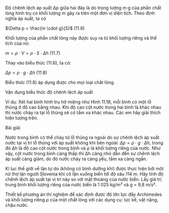 Độ chênh lệch áp suất Δp giữa hai đáy là do trọng lượng m·g của phần chất lỏng hình trụ có khối lượng m gây ra trên một đơn vị diện tích. Theo định nghĩa áp suất, ta có

$\Delta p = \frac{m \cdot g}{S}$ (11.6)

Khối lượng của phần chất lỏng này được suy ra từ khối lượng riêng và thể tích của nó:

$m = \rho \cdot V = \rho \cdot S \cdot \Delta h$ (11.7)

Thay vào biểu thức (11.6), ta có:

$\Delta p = \rho \cdot g \cdot \Delta h$ (11.8)

Biểu thức (11.8) áp dụng được cho mọi loại chất lỏng.

Vận dụng biểu thức độ chênh lệch áp suất

Ví dụ: Xét hai bình hình trụ hở miệng như Hình 11.18, mỗi bình có một lỗ thủng ở độ cao bằng nhau. Khi độ cao cột nước trong hai bình là khác nhau thì nước chảy ra tại lỗ thủng sẽ có tầm xa khác nhau. Các em hãy giải thích hiện tượng trên.

Bài giải

Nước trong bình có thể chảy từ lỗ thủng ra ngoài do sự chênh lệch áp suất nước tại vị trí lỗ thủng với áp suất không khí bên ngoài: $\Delta p = \rho \cdot g \cdot \Delta h$, trong đó Δh là độ cao cột nước trong bình và ρ là khối lượng riêng của nước. Như vậy, cột nước trong bình càng thấp thì Δh càng nhỏ dẫn đến sự chênh lệch áp suất càng giảm, do đó nước chảy ra càng yếu, tầm xa càng ngắn.

Kỉ lục thế giới về lặn tự do (không có bình dưỡng khí) được thực hiện bởi một nữ thợ lặn người Slovenia khi cô lặn xuống biển tới độ sâu 114 m. Hãy tính độ chênh lệch áp suất tại vị trí này so với mặt thoáng của nước biển. Lấy giá trị trung bình khối lượng riêng của nước biển là 1 025 kg/m³ và g = 9,8 m/s².

Thiết kế phương án thí nghiệm để xác định được độ lớn lực đẩy Archimedes và khối lượng riêng ρ của một chất lỏng với các dụng cụ: lực kế, vật nặng, chậu nước.